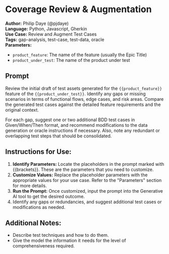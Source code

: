 # Coverage Review & Augmentation

**Author:** Philip Daye (@pjdaye)  
**Language:** Python, Javascript, Gherkin  
**Use Case:** Review and Augment Test Cases  
**Tags:** gap-analysis, test-case, test-data, oracle  
**Parameters:**  

- `product_feature`: The name of the feature (usually the Epic Title)
- `product_under_test`: The name of the product under test

## Prompt

Review the initial draft of test assets generated for the `{{product_feature}}` feature of the `{{product_under_test}}`. Identify any gaps or missing scenarios in terms of functional flows, edge cases, and risk areas. Compare the generated test cases against the detailed feature requirements and the original context.

For each gap, suggest one or two additional BDD test cases in Given/When/Then format, and recommend modifications to the data generation or oracle instructions if necessary. Also, note any redundant or overlapping test steps that should be consolidated.

## **Instructions for Use:**

1. **Identify Parameters:** Locate the placeholders in the prompt marked with {{brackets}}. These are the parameters that you need to customize.
2. **Customize Values:** Replace the placeholder parameters with the appropriate values for your use case. Refer to the "Parameters" section for more details.
3. **Run the Prompt:** Once customized, input the prompt into the Generative AI tool to get the desired outcome.
4. Identify any gaps or redundancies, and suggest additional test cases or modifications as needed.

## **Additional Notes:**

- Describe test techniques and how to do them.
- Give the model the information it needs for the level of comprehensiveness required.
